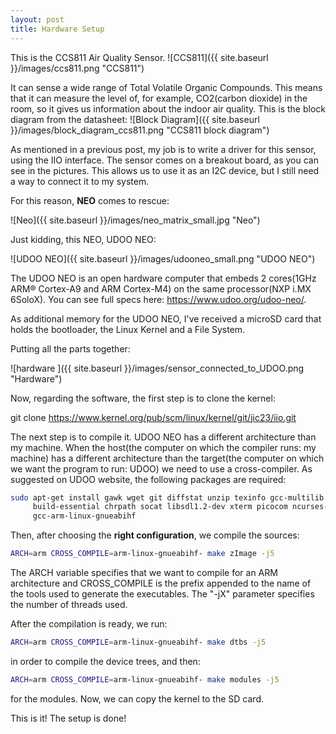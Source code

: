 ```yaml
---
layout: post
title: Hardware Setup
---
```


This is the CCS811 Air Quality Sensor.
![CCS811]({{ site.baseurl }}/images/ccs811.png "CCS811")

It can sense a wide range of Total Volatile Organic Compounds. This means that it can measure the level of, for example, CO2(carbon dioxide) in the room, so it gives us information about the indoor air quality. This is the block diagram from the datasheet: 
![Block Diagram]({{ site.baseurl }}/images/block_diagram_ccs811.png "CCS811 block diagram")

As mentioned in a previous post, my job is to write a driver for this sensor, using the IIO interface. The sensor comes on a breakout board, as you can see in the pictures. This allows us to use it as an I2C device, but I still need a way to connect it to my system.

For this reason, **NEO** comes to rescue:

![Neo]({{ site.baseurl }}/images/neo_matrix_small.jpg "Neo")

Just kidding, this NEO, UDOO NEO:

![UDOO NEO]({{ site.baseurl }}/images/udooneo_small.png "UDOO NEO")

The UDOO NEO is an open hardware computer that embeds 2 cores(1GHz ARM® Cortex-A9 and ARM Cortex-M4) on the same processor(NXP i.MX 6SoloX). You can see full specs here: <https://www.udoo.org/udoo-neo/>.

As additional memory for the UDOO NEO, I've received a microSD card that holds the bootloader, the Linux Kernel and a File System.

Putting all the parts together:

![hardware ]({{ site.baseurl }}/images/sensor_connected_to_UDOO.png "Hardware")

Now, regarding the software, the first step is to clone the kernel:

git clone https://www.kernel.org/pub/scm/linux/kernel/git/jic23/iio.git

The next step is to compile it. UDOO NEO has a different architecture than my machine. When the host(the computer on which the compiler runs: my machine) has a different architecture than the target(the computer on which we want the program to run: UDOO) we need to use a cross-compiler. As suggested on UDOO website, the following packages are required:

```sh
sudo apt-get install gawk wget git diffstat unzip texinfo gcc-multilib \
     build-essential chrpath socat libsdl1.2-dev xterm picocom ncurses-dev lzop \
     gcc-arm-linux-gnueabihf
```

Then, after choosing the **right configuration**, we compile the sources:

```sh
ARCH=arm CROSS_COMPILE=arm-linux-gnueabihf- make zImage -j5
```
The ARCH variable specifies that we want to compile for an ARM architecture and CROSS_COMPILE is the prefix appended to the name of the tools used to generate the executables. The "-jX" parameter specifies the number of threads used.

After the compilation is ready, we run:

```sh
ARCH=arm CROSS_COMPILE=arm-linux-gnueabihf- make dtbs -j5
```

in order to compile the device trees, and then:

```sh
ARCH=arm CROSS_COMPILE=arm-linux-gnueabihf- make modules -j5
```

for the modules.
Now, we can copy the kernel to the SD card.

This is it! The setup is done!











